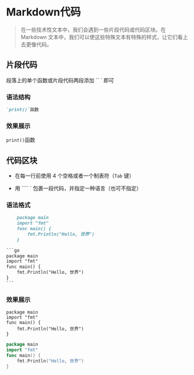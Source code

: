 # Markdown代码

> 在一些技术性文本中，我们会遇到一些片段代码或代码区块。在 Markdown 文本中，我们可以使这些特殊文本有特殊的样式，让它们看上去更像代码。

## 片段代码

段落上的单个函数或片段代码两段添加 `` ` 即可

### 语法结构

```markdown
`print()`函数
```

### 效果展示

`print()`函数

## 代码区块

- 在每一行前使用 4 个空格或者一个制表符（`Tab` 键）

- 用 ```` ` 包裹一段代码，并指定一种语言（也可不指定）

### 语法格式

```markdown
	package main
	import "fmt"
	func main() {
		fmt.Println("Hello, 世界")
	}

​```go
package main
import "fmt"
func main() {
	fmt.Println("Hello, 世界")
}
​```
```

### 效果展示

	package main
	import "fmt"
	func main() {
		fmt.Println("Hello, 世界")
	}

```go
package main
import "fmt"
func main() {
	fmt.Println("Hello, 世界")
}
```